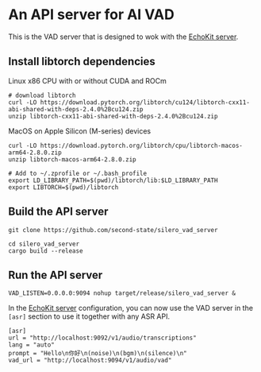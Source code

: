 # An API server for AI VAD

This is the VAD server that is designed to wok with the [EchoKit server](https://github.com/second-state/echokit_server).

## Install libtorch dependencies

Linux x86 CPU with or without CUDA and ROCm

```
# download libtorch
curl -LO https://download.pytorch.org/libtorch/cu124/libtorch-cxx11-abi-shared-with-deps-2.4.0%2Bcu124.zip
unzip libtorch-cxx11-abi-shared-with-deps-2.4.0%2Bcu124.zip
```

MacOS on Apple Silicon (M-series) devices

```
curl -LO https://download.pytorch.org/libtorch/cpu/libtorch-macos-arm64-2.8.0.zip
unzip libtorch-macos-arm64-2.8.0.zip
```

```
# Add to ~/.zprofile or ~/.bash_profile
export LD_LIBRARY_PATH=$(pwd)/libtorch/lib:$LD_LIBRARY_PATH
export LIBTORCH=$(pwd)/libtorch 
```

## Build the API server

```
git clone https://github.com/second-state/silero_vad_server

cd silero_vad_server
cargo build --release
```

## Run the API server

```
VAD_LISTEN=0.0.0.0:9094 nohup target/release/silero_vad_server &
```

In the [EchoKit server](https://github.com/second-state/echokit_server) configuration, you can now use the VAD server in the `[asr]` section to use it together with any ASR API.

```
[asr]
url = "http://localhost:9092/v1/audio/transcriptions"
lang = "auto"
prompt = "Hello\n你好\n(noise)\n(bgm)\n(silence)\n"
vad_url = "http://localhost:9094/v1/audio/vad"
```
